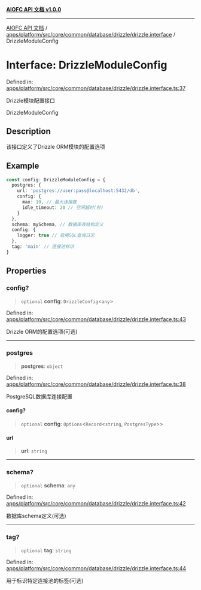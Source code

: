 [**AIOFC API 文档 v1.0.0**](../../../../../../../../../README.md)

***

[AIOFC API 文档](../../../../../../../../../modules.md) / [apps/platform/src/core/common/database/drizzle/drizzle.interface](../README.md) / DrizzleModuleConfig

# Interface: DrizzleModuleConfig

Defined in: [apps/platform/src/core/common/database/drizzle/drizzle.interface.ts:37](https://github.com/aiofc-nx/aiofc-server-20250113/blob/c42968e9d610c830827b0ce80268360670d99c8b/apps/platform/src/core/common/database/drizzle/drizzle.interface.ts#L37)

Drizzle模块配置接口

 DrizzleModuleConfig

## Description

该接口定义了Drizzle ORM模块的配置选项

## Example

```typescript
const config: DrizzleModuleConfig = {
  postgres: {
    url: 'postgres://user:pass@localhost:5432/db',
    config: {
      max: 10, // 最大连接数
      idle_timeout: 20 // 空闲超时(秒)
    }
  },
  schema: mySchema, // 数据库表结构定义
  config: {
    logger: true // 启用SQL查询日志
  },
  tag: 'main' // 连接池标识
}
```

## Properties

### config?

> `optional` **config**: `DrizzleConfig`\<`any`\>

Defined in: [apps/platform/src/core/common/database/drizzle/drizzle.interface.ts:43](https://github.com/aiofc-nx/aiofc-server-20250113/blob/c42968e9d610c830827b0ce80268360670d99c8b/apps/platform/src/core/common/database/drizzle/drizzle.interface.ts#L43)

Drizzle ORM的配置选项(可选)

***

### postgres

> **postgres**: `object`

Defined in: [apps/platform/src/core/common/database/drizzle/drizzle.interface.ts:38](https://github.com/aiofc-nx/aiofc-server-20250113/blob/c42968e9d610c830827b0ce80268360670d99c8b/apps/platform/src/core/common/database/drizzle/drizzle.interface.ts#L38)

PostgreSQL数据库连接配置

#### config?

> `optional` **config**: `Options`\<`Record`\<`string`, `PostgresType`\>\>

#### url

> **url**: `string`

***

### schema?

> `optional` **schema**: `any`

Defined in: [apps/platform/src/core/common/database/drizzle/drizzle.interface.ts:42](https://github.com/aiofc-nx/aiofc-server-20250113/blob/c42968e9d610c830827b0ce80268360670d99c8b/apps/platform/src/core/common/database/drizzle/drizzle.interface.ts#L42)

数据库schema定义(可选)

***

### tag?

> `optional` **tag**: `string`

Defined in: [apps/platform/src/core/common/database/drizzle/drizzle.interface.ts:44](https://github.com/aiofc-nx/aiofc-server-20250113/blob/c42968e9d610c830827b0ce80268360670d99c8b/apps/platform/src/core/common/database/drizzle/drizzle.interface.ts#L44)

用于标识特定连接池的标签(可选)
